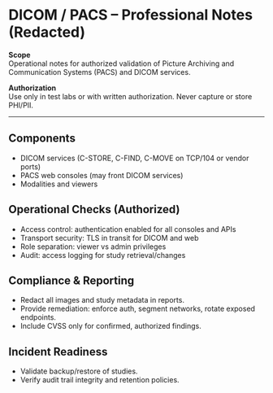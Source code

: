 # DICOM / PACS – Professional Notes (Redacted)

**Scope**  
Operational notes for authorized validation of Picture Archiving and Communication Systems (PACS) and DICOM services.

**Authorization**  
Use only in test labs or with written authorization. Never capture or store PHI/PII.

---

## Components
- DICOM services (C-STORE, C-FIND, C-MOVE on TCP/104 or vendor ports)
- PACS web consoles (may front DICOM services)
- Modalities and viewers

## Operational Checks (Authorized)
- Access control: authentication enabled for all consoles and APIs
- Transport security: TLS in transit for DICOM and web
- Role separation: viewer vs admin privileges
- Audit: access logging for study retrieval/changes

## Compliance & Reporting
- Redact all images and study metadata in reports.
- Provide remediation: enforce auth, segment networks, rotate exposed endpoints.
- Include CVSS only for confirmed, authorized findings.

## Incident Readiness
- Validate backup/restore of studies.
- Verify audit trail integrity and retention policies.
